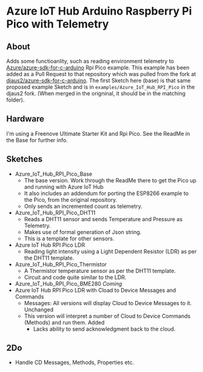 # Azure IoT Hub Arduino Raspberry Pi Pico with Telemetry

## About
Adds some functioanlity, such as reading environment telemetry to [Azure/azure-sdk-for-c-arduino](https://github.com/Azure/azure-sdk-for-c-arduino) Rpi Pico example. This example has been added as a Pull Request to that repository which was pulled from the fork at [djaus2/azure-sdk-for-c-arduino](https://github.com/djaus2/azure-sdk-for-c-arduino). The first Sketch here (base) is that same proposed example Sketch and is in  ```examples/Azure_IoT_Hub_RPI_Pico``` in the djaus2 fork. (When merged in the origninal, it should be in the matching folder).

## Hardware
I'm using a Freenove Ultimate Starter Kit and Rpi Pico. See the ReadMe in the Base for further info.

## Sketches
- Azure_IoT_Hub_RPI_Pico_Base
  - The base version. Work through the ReadMe there to get the Pico up and running with Azure IoT Hub
  - It also includes an addendum for porting the ESP8266 example to the Pico, from the original repository.
  - Only sends an incremented count as telemetry.
- Azure_IoT_Hub_RPI_Pico_DHT11
  - Reads a DHT11 sensor and sends Temperature and Pressure as Telemetry.
  - Makes use of formal generation of Json string.
  - This is a template for other sensors.
- Azure IoT Hub RPI Pico LDR
  - Reading light intensity using a Light Dependent Resistor (LDR)  as per the DHT11 template.
- Azure_IoT_Hub_RPI_Pico_Thermistor
  - A Thermistor temperature sensor as per the DHT11 template.
  - Circuit and code quite similar to the LDR.
 - Azure_IoT_Hub_RPI_Pico_BME280 *Coming*
 - Azure IoT Hub RPI Pico LDR with Cload to Device Messages and Commands
   - Messages: All versions will display Cloud to Device Messages to it. Unchanged
   - This version will interpret a number of Cloud to Device Commands (Methods) and run them. Added
     - Lacks ability to send acknowledgment back to the cloud.
 
 ## 2Do
 - Handle CD Messages, Methods, Properties etc.


